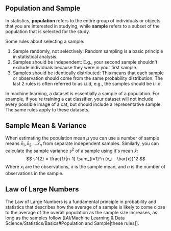 ## Population and Sample
In statistics, **population** refers to the entire group of individuals or objects that you are interested in studying, while **sample** refers to a subset of the population that is selected for the study.

Some rules about selecting a sample:
1. Sample randomly, not selectively: Random sampling is a basic principle in statistical analysis.
2. Samples should be independent: E.g., your second sample shouldn't exclude individuals because they were in your first sample.
3. Samples should be identically distributed: This means that each sample or observation should come from the same probability distribution.
The last 2 rules is often referred to as i.i.d, e.g., the samples should be i.i.d.

In machine learning, a dataset is essentially a sample of a population. For example, if you're training a cat classifier, your dataset will not include every possible image of a cat, but should include a representative sample. The same rules apply to these datasets.
## Sample Mean & Variance
When estimating the population mean $\mu$ you can use a number of sample means $\bar{x}_{1}, \bar{x}_{2}, ... \bar{x}_{n}$ from separate independent samples. 
Similarly, you can calculate the sample variance $s^{2}$ of a sample using it's mean $\bar{x}$:
$$
s^{2} = \frac{1}{n-1} \sum_{i=1}^n (x_i - \bar{x})^2
$$
Where $x_i$ are the observations, $\bar{x}$ is the sample mean, and $n$ is the number of observations in the sample.
## Law of Large Numbers
The Law of Large Numbers is a fundamental principle in probability and statistics that describes how the average of a sample is likely to come close to the average of the overall population as the sample size increases, as long as the samples follow [[AI/Machine Learning & Data Science/Statistics/Basics#Population and Sample|these rules]].